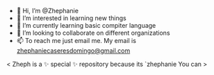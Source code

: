 - 👋 Hi, I’m @Zhephanie
- 👀 I’m interested in learning new things
- 🌱 I’m currently learning basic compiter language
- 💞️ I’m looking to collaborate on different organizations
- 📫 To reach me just email me. My email is zhephaniecaseresdomingo@gmail.com

<
Zheph is a ✨ special ✨ repository because its `zhephanie
You can >
